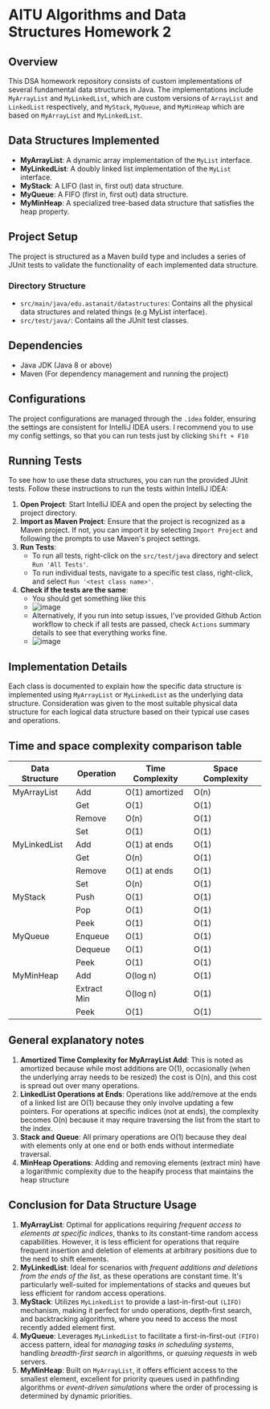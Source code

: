 # AITU Algorithms and Data Structures Homework 2

## Overview
This DSA homework repository consists of custom implementations of several fundamental data structures in Java. The implementations include `MyArrayList` and `MyLinkedList`, which are custom versions of `ArrayList` and `LinkedList` respectively, and `MyStack`, `MyQueue`, and `MyMinHeap` which are based on `MyArrayList` and `MyLinkedList`.

## Data Structures Implemented
- **MyArrayList**: A dynamic array implementation of the `MyList` interface.
- **MyLinkedList**: A doubly linked list implementation of the `MyList` interface.
- **MyStack**: A LIFO (last in, first out) data structure.
- **MyQueue**: A FIFO (first in, first out) data structure.
- **MyMinHeap**: A specialized tree-based data structure that satisfies the heap property.

## Project Setup
The project is structured as a Maven build type and includes a series of JUnit tests to validate the functionality of each implemented data structure.

### Directory Structure
- `src/main/java/edu.astanait/datastructures`: Contains all the physical data structures and related things (e.g MyList interface).
- `src/test/java/`: Contains all the JUnit test classes.

## Dependencies
- Java JDK (Java 8 or above)
- Maven (For dependency management and running the project)

## Configurations
The project configurations are managed through the `.idea` folder, ensuring the settings are consistent for IntelliJ IDEA users. I recommend you to use my config settings, so that you can run tests just by clicking `Shift + F10`

## Running Tests
To see how to use these data structures, you can run the provided JUnit tests. Follow these instructions to run the tests within IntelliJ IDEA:

1. **Open Project**: Start IntelliJ IDEA and open the project by selecting the project directory.
2. **Import as Maven Project**: Ensure that the project is recognized as a Maven project. If not, you can import it by selecting `Import Project` and following the prompts to use Maven's project settings.
3. **Run Tests**:
    - To run all tests, right-click on the `src/test/java` directory and select `Run 'All Tests'`.
    - To run individual tests, navigate to a specific test class, right-click, and select `Run '<test class name>'`.
4. **Check if the tests are the same**:
   - You should get something like this
   - ![image](https://github.com/effuone/AITU-ADS-2/assets/65224356/067a7bb8-57d5-41d3-9d01-de38d957a242)
   - Alternatively, if you run into setup issues, I've provided Github Action workflow to check if all tests are passed, check `Actions` summary details to see that everything works fine.
   - ![image](https://github.com/effuone/AITU-ADS-2/assets/65224356/ac43f7b9-ca08-416d-ab48-3cdf115ba24d)



## Implementation Details
Each class is documented to explain how the specific data structure is implemented using `MyArrayList` or `MyLinkedList` as the underlying data structure. Consideration was given to the most suitable physical data structure for each logical data structure based on their typical use cases and operations.

## Time and space complexity comparison table
| Data Structure | Operation   | Time Complexity | Space Complexity |
|----------------|-------------|-----------------|------------------|
| MyArrayList    | Add         | O(1) amortized  | O(n)             |
|                | Get         | O(1)            | O(1)             |
|                | Remove      | O(n)            | O(1)             |
|                | Set         | O(1)            | O(1)             |
| MyLinkedList   | Add         | O(1) at ends    | O(1)             |
|                | Get         | O(n)            | O(1)             |
|                | Remove      | O(1) at ends    | O(1)             |
|                | Set         | O(n)            | O(1)             |
| MyStack        | Push        | O(1)            | O(1)             |
|                | Pop         | O(1)            | O(1)             |
|                | Peek        | O(1)            | O(1)             |
| MyQueue        | Enqueue     | O(1)            | O(1)             |
|                | Dequeue     | O(1)            | O(1)             |
|                | Peek        | O(1)            | O(1)             |
| MyMinHeap      | Add         | O(log n)        | O(1)             |
|                | Extract Min | O(log n)        | O(1)             |
|                | Peek        | O(1)            | O(1)             |

## General explanatory notes
1. **Amortized Time Complexity for MyArrayList Add**: This is noted as amortized because while most additions are O(1), occasionally (when the underlying array needs to be resized) the cost is O(n), and this cost is spread out over many operations.
2. **LinkedList Operations at Ends**: Operations like add/remove at the ends of a linked list are O(1) because they only involve updating a few pointers. For operations at specific indices (not at ends), the complexity becomes O(n) because it may require traversing the list from the start to the index.
3. **Stack and Queue**: All primary operations are O(1) because they deal with elements only at one end or both ends without intermediate traversal.
4. **MinHeap Operations**: Adding and removing elements (extract min) have a logarithmic complexity due to the heapify process that maintains the heap structure

## Conclusion for Data Structure Usage
1. **MyArrayList**: Optimal for applications requiring *frequent access to elements at specific indices*, thanks to its constant-time random access capabilities. However, it is less efficient for operations that require frequent insertion and deletion of elements at arbitrary positions due to the need to shift elements.
2. **MyLinkedList**: Ideal for scenarios with *frequent additions and deletions from the ends of the list*, as these operations are constant time. It's particularly well-suited for implementations of stacks and queues but less efficient for random access operations.
3. **MyStack**: Utilizes `MyLinkedList` to provide a last-in-first-out `(LIFO)` mechanism, making it perfect for undo operations, depth-first search, and backtracking algorithms, where you need to access the most recently added element first.
4. **MyQueue**: Leverages `MyLinkedList` to facilitate a first-in-first-out `(FIFO)` access pattern, ideal for *managing tasks in scheduling systems*, handling *breadth-first search* in algorithms, or *queuing requests* in web servers.
5. **MyMinHeap**: Built on `MyArrayList`, it offers efficient access to the smallest element, excellent for priority queues used in pathfinding algorithms or *event-driven simulations* where the order of processing is determined by dynamic priorities.
